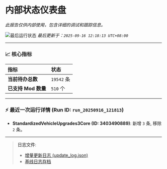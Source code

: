 # 内部状态仪表盘

*此报告仅供内部使用，包含详细的调试和跟踪信息。*

![最后运行状态](https://img.shields.io/badge/Last%20Run-Success-green)
*最后更新于：`2025-09-16 12:18:13 UTC+08:00`*

---

### 📈 **核心指标**

| 指标 | 状态 |
| :--- | :--- |
| **当前待办总数** | ``19542`` 条 |
| **已支持 Mod 数量** | ``510`` 个 |

---

### ⚡ **最近一次运行详情 (Run ID: ``run_20250916_121813``)**

*   **StandardizedVehicleUpgrades3Core (ID: 3403490889)**: 新增 `3` 条, 移除 `2` 条。

---

> **日志文件**:
> *   [增量更新日志 (update_log.json)](../data/logs/update_log.json)
> *   [基线日志存档](../data/logs/archive/)
